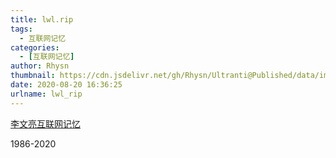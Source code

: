 ```yaml
---
title: lwl.rip
tags:
  - 互联网记忆
categories:
  - [互联网记忆]
author: Rhysn
thumbnail: https://cdn.jsdelivr.net/gh/Rhysn/Ultranti@Published/data/img/lwl/lwl.jpg
date: 2020-08-20 16:36:25
urlname: lwl_rip
---
```


 [李文亮互联网记忆](lwl.rip)
 
 1986-2020
 